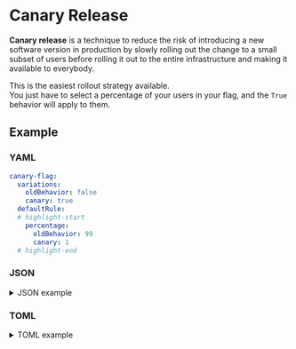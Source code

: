 # Canary Release

**Canary release** is a technique to reduce the risk of introducing a new software version in production by slowly rolling out the change to a small subset of users before rolling it out to the entire infrastructure and making it available to everybody.

This is the easiest rollout strategy available.  
You just have to select a percentage of your users in your flag, and the `True` behavior will apply to them.

## Example

### YAML

```yaml
canary-flag:
  variations:
    oldBehavior: false
    canary: true
  defaultRule:
  # highlight-start
    percentage:
      oldBehavior: 99
      canary: 1
  # highlight-end
```

### JSON

<details>
  <summary>JSON example</summary>

```json
 {
  "canary-flag": {
    "variations": {
      "oldBehavior": false,
      "canary": true
    },
    "defaultRule": {
# highlight-start
      "percentage": {
        "oldBehavior": 99,
        "canary": 1
      }
# highlight-end
    }
  }
}
```

</details>


### TOML

<details>
  <summary>TOML example</summary>

```toml
[canary-flag.variations]
oldBehavior = false
canary = true

# highlight-start
[canary-flag.defaultRule.percentage]
oldBehavior = 99
canary = 1
# highlight-end
```

</details>
